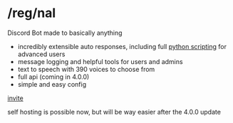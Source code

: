 # /reg/nal
Discord Bot made to basically anything


- incredibly extensible auto responses, including full [python scripting](https://github.com/tyrantlink/auto_response_dev) for advanced users
- message logging and helpful tools for users and admins
- text to speech with 390 voices to choose from
- full api (coming in 4.0.0)
- simple and easy config

[invite](https://discord.com/oauth2/authorize?client_id=839398546217893898&permissions=309506436225&scope=applications.commands%20bot)

self hosting is possible now, but will be way easier after the 4.0.0 update
